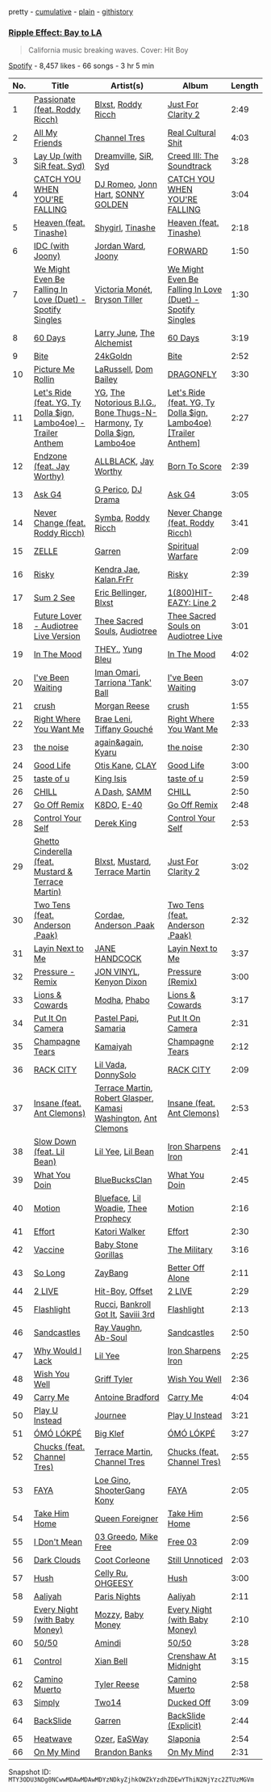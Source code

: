 pretty - [cumulative](/playlists/cumulative/37i9dQZF1DX7q1woBjoKv7.md) - [plain](/playlists/plain/37i9dQZF1DX7q1woBjoKv7) - [githistory](https://github.githistory.xyz/mackorone/spotify-playlist-archive/blob/main/playlists/plain/37i9dQZF1DX7q1woBjoKv7)

### [Ripple Effect: Bay to LA ](https://open.spotify.com/playlist/37i9dQZF1DX7q1woBjoKv7)

> California music breaking waves\. Cover: Hit Boy

[Spotify](https://open.spotify.com/user/spotify) - 8,457 likes - 66 songs - 3 hr 5 min

| No. | Title | Artist(s) | Album | Length |
|---|---|---|---|---|
| 1 | [Passionate \(feat\. Roddy Ricch\)](https://open.spotify.com/track/39jm9iUw5WBjN63e868ZLQ) | [Blxst](https://open.spotify.com/artist/4qXC0i02bSFstECuXP2ZpL), [Roddy Ricch](https://open.spotify.com/artist/757aE44tKEUQEqRuT6GnEB) | [Just For Clarity 2](https://open.spotify.com/album/4VuVTyPFWbXIgXkL7GlZNA) | 2:49 |
| 2 | [All My Friends](https://open.spotify.com/track/7Cgxt0jumHS0Z5B9xmStnS) | [Channel Tres](https://open.spotify.com/artist/4cUkGQyhLFqKHBtL58HYVp) | [Real Cultural Shit](https://open.spotify.com/album/4M0PUnWTYYea4Eomsg14D0) | 4:03 |
| 3 | [Lay Up \(with SiR feat\. Syd\)](https://open.spotify.com/track/499Em55SsNJE2jG4Lk58iO) | [Dreamville](https://open.spotify.com/artist/1iNqsUDUraNWrj00bqssQG), [SiR](https://open.spotify.com/artist/3QTDHixorJelOLxoxcjqGx), [Syd](https://open.spotify.com/artist/3jk39CGeaaSO3FPKNx1RUx) | [Creed III: The Soundtrack](https://open.spotify.com/album/4V6qjHa2otWYkYHB6bdO1S) | 3:28 |
| 4 | [CATCH YOU WHEN YOU'RE FALLING](https://open.spotify.com/track/4VqtyIuWTuVwEwsla20vig) | [DJ Romeo](https://open.spotify.com/artist/578gfTRuZgfNagYkWtwSIp), [Jonn Hart](https://open.spotify.com/artist/7vMpNua6oKT52WWHNUJ1No), [SONNY GOLDEN](https://open.spotify.com/artist/2nLQMFkKjJVqrFDlTXtULM) | [CATCH YOU WHEN YOU'RE FALLING](https://open.spotify.com/album/5bXLl6aOczFg1EugIvnWga) | 3:04 |
| 5 | [Heaven \(feat\. Tinashe\)](https://open.spotify.com/track/2DocffKfDso8efpWPOYTvI) | [Shygirl](https://open.spotify.com/artist/3M3wTTCDwicRubwMyHyEDy), [Tinashe](https://open.spotify.com/artist/0NIIxcxNHmOoyBx03SfTCD) | [Heaven \(feat\. Tinashe\)](https://open.spotify.com/album/6KgSP1vLwIc3xBI7hUTrly) | 2:18 |
| 6 | [IDC \(with Joony\)](https://open.spotify.com/track/12zPyoqYbVdi5JoZ4A0q22) | [Jordan Ward](https://open.spotify.com/artist/3DGlTwdM5Dim9XQipb3jMf), [Joony](https://open.spotify.com/artist/0gY0jm6QAzJCAslmZC3T35) | [FORWARD](https://open.spotify.com/album/367frJ4GG9UMlXlMrVanYL) | 1:50 |
| 7 | [We Might Even Be Falling In Love \(Duet\) \- Spotify Singles](https://open.spotify.com/track/0wOtc2nY3NOohp4xSwOyTN) | [Victoria Monét](https://open.spotify.com/artist/63XBtGSEZINSyXylZxEUbv), [Bryson Tiller](https://open.spotify.com/artist/2EMAnMvWE2eb56ToJVfCWs) | [We Might Even Be Falling In Love \(Duet\) \- Spotify Singles](https://open.spotify.com/album/05gJU1eQhBHXYUXrGSFBWG) | 1:30 |
| 8 | [60 Days](https://open.spotify.com/track/7blLoD6TgyXy2tiTtbOLsI) | [Larry June](https://open.spotify.com/artist/1grN0519h2zYqpRtYbDZAl), [The Alchemist](https://open.spotify.com/artist/0eVyjRhzZKke2KFYTcDkeu) | [60 Days](https://open.spotify.com/album/3uSqUJp3IJUVpNwprYqrvS) | 3:19 |
| 9 | [Bite](https://open.spotify.com/track/357BPRQBOi7m38Kl3Jn7j8) | [24kGoldn](https://open.spotify.com/artist/6fWVd57NKTalqvmjRd2t8Z) | [Bite](https://open.spotify.com/album/7tMqwp42zyOZaSpQgnp03t) | 2:52 |
| 10 | [Picture Me Rollin](https://open.spotify.com/track/7zl027fbbje7N7cEWqL77c) | [LaRussell](https://open.spotify.com/artist/5PRPy7MZZhkM5CIVJvTAKM), [Dom Bailey](https://open.spotify.com/artist/1cXct7vdvThSDXNH0geMia) | [DRAGONFLY](https://open.spotify.com/album/2yYtTOhorG2RWykAiaZgPP) | 3:30 |
| 11 | [Let's Ride \(feat\. YG, Ty Dolla $ign, Lambo4oe\) \- Trailer Anthem](https://open.spotify.com/track/3m1jxAm00zLilZWhLvux8V) | [YG](https://open.spotify.com/artist/0A0FS04o6zMoto8OKPsDwY), [The Notorious B.I.G.](https://open.spotify.com/artist/5me0Irg2ANcsgc93uaYrpb), [Bone Thugs\-N\-Harmony](https://open.spotify.com/artist/5spEJXLwD1sKUdC2bnOHPg), [Ty Dolla $ign](https://open.spotify.com/artist/7c0XG5cIJTrrAgEC3ULPiq), [Lambo4oe](https://open.spotify.com/artist/4UrIphY7uGLwD0rRd6NIi9) | [Let's Ride \(feat\. YG, Ty Dolla $ign, Lambo4oe\) \[Trailer Anthem\]](https://open.spotify.com/album/53g3xtUBbikG4XQJ0VKPBk) | 2:27 |
| 12 | [Endzone \(feat\. Jay Worthy\)](https://open.spotify.com/track/1ilQNMzE5IcmyEnLUdrneS) | [ALLBLACK](https://open.spotify.com/artist/1cutd8e41XvxXnFPOFIxMD), [Jay Worthy](https://open.spotify.com/artist/7jDblfQQLFAZCKXFfoGZ9Q) | [Born To Score](https://open.spotify.com/album/6Nm7qcEY3GsDfOt7Nj6iY3) | 2:39 |
| 13 | [Ask G4](https://open.spotify.com/track/0OqO4zlrcwiZ8uglzz30Ne) | [G Perico](https://open.spotify.com/artist/4Q2hTDZYFCohf17D5GvkIb), [DJ Drama](https://open.spotify.com/artist/5oNgAs7j5XcBMzWv3HAnHG) | [Ask G4](https://open.spotify.com/album/6EZcUQ9Tz8AcICBcCpJFCu) | 3:05 |
| 14 | [Never Change \(feat\. Roddy Ricch\)](https://open.spotify.com/track/0wpWOmB9Z2LBqmM2dtlqtQ) | [Symba](https://open.spotify.com/artist/06S3fr7xEES7e3QPXhu3ay), [Roddy Ricch](https://open.spotify.com/artist/757aE44tKEUQEqRuT6GnEB) | [Never Change \(feat\. Roddy Ricch\)](https://open.spotify.com/album/0WZsGW0OUryoVQ4LnPtAJY) | 3:41 |
| 15 | [ZELLE](https://open.spotify.com/track/6I2JVWdr97yuyd3XONUYr8) | [Garren](https://open.spotify.com/artist/0963LEoOeEvJqPRYH9eG7X) | [Spiritual Warfare](https://open.spotify.com/album/1Mlo7cFkQghW6qwag4cqWu) | 2:09 |
| 16 | [Risky](https://open.spotify.com/track/2ZSLDwHIXr5yWI9d3iZr7R) | [Kendra Jae](https://open.spotify.com/artist/1KcnqRVBBJ2FUZMQUn3k5P), [Kalan.FrFr](https://open.spotify.com/artist/47TMF0JlFsz01KilGzc5Ly) | [Risky](https://open.spotify.com/album/0tskRa5YB9FfD0z9K6JvWF) | 2:39 |
| 17 | [Sum 2 See](https://open.spotify.com/track/2nLjAYDLBip0W3HbCOiS7Z) | [Eric Bellinger](https://open.spotify.com/artist/7ibAWtDtmEfaVhc1FJ3Vl9), [Blxst](https://open.spotify.com/artist/4qXC0i02bSFstECuXP2ZpL) | [1\(800\)HIT\-EAZY: Line 2](https://open.spotify.com/album/6KIxdiACBAewmOLM1YBPYJ) | 2:48 |
| 18 | [Future Lover \- Audiotree Live Version](https://open.spotify.com/track/0FK5nHOwVuvMXCleuIjwcs) | [Thee Sacred Souls](https://open.spotify.com/artist/0oK5D6uPhGu4Jk2dbZfodU), [Audiotree](https://open.spotify.com/artist/1j8QyWpOJKAe6Iw2KvEg2j) | [Thee Sacred Souls on Audiotree Live](https://open.spotify.com/album/0PxNiJi6dmvjrOZ7eaUlh8) | 3:01 |
| 19 | [In The Mood](https://open.spotify.com/track/2omLNrDBhaCBqscV1yltOB) | [THEY.](https://open.spotify.com/artist/0pghUohLPptZWBasy2wmUx), [Yung Bleu](https://open.spotify.com/artist/3KNIG74xSTc3dj0TRy7pGX) | [In The Mood](https://open.spotify.com/album/47k4k9xp4avDKdMkPuvLQS) | 4:02 |
| 20 | [I've Been Waiting](https://open.spotify.com/track/2oRGtL4mO7TyYmVt2davbf) | [Iman Omari](https://open.spotify.com/artist/1ySUvbTVNE9pyhdzcDxjg4), [Tarriona 'Tank' Ball](https://open.spotify.com/artist/5XcCraRoLy8cGR4zLJ2JGN) | [I've Been Waiting](https://open.spotify.com/album/6cREBSkIEgQ8fxi2NbpfF0) | 3:07 |
| 21 | [crush](https://open.spotify.com/track/4oNP3Gua9u7JlEfji2iKIX) | [Morgan Reese](https://open.spotify.com/artist/4Ro2elWptpQoQOLV1F2JoR) | [crush](https://open.spotify.com/album/7CI0uh5CBjo39z84JxXf84) | 1:55 |
| 22 | [Right Where You Want Me](https://open.spotify.com/track/31zOPDfhZ8S0fP07T27fcE) | [Brae Leni](https://open.spotify.com/artist/5Fnkl0fp52gDxgaBRCB55I), [Tiffany Gouché](https://open.spotify.com/artist/2IEnjZsVDEPKUTxNinyqba) | [Right Where You Want Me](https://open.spotify.com/album/4PGLnwYj2L5L60B8V7nHvd) | 2:33 |
| 23 | [the noise](https://open.spotify.com/track/1ABDgCa2SDXPNXrlCILESa) | [again&again](https://open.spotify.com/artist/3CIq9N0VQGWfBpCAMzMZZN), [Kyaru](https://open.spotify.com/artist/1V7RdASCLJSbBzeum0fLkQ) | [the noise](https://open.spotify.com/album/6pKZOg2b4ZjjzIsH6b3PZr) | 2:30 |
| 24 | [Good Life](https://open.spotify.com/track/2Lc5zGwYbAHprruXw7BRN4) | [Otis Kane](https://open.spotify.com/artist/2rp9zfs7yPrwCGVl4CjWAl), [CLAY](https://open.spotify.com/artist/20aPu5vizjmoX2A7f7AOWL) | [Good Life](https://open.spotify.com/album/036V4i5G3gEIbUJXjz72z9) | 3:00 |
| 25 | [taste of u](https://open.spotify.com/track/4zqZ7hR4Pl3UT0p19En1ib) | [King Isis](https://open.spotify.com/artist/7jz1wM1NdiskFWrlosZhVw) | [taste of u](https://open.spotify.com/album/4vcCvZbL5AMFcKdTKDmXco) | 2:59 |
| 26 | [CHILL](https://open.spotify.com/track/02E3cEpVR73JoD8tM3obmG) | [A Dash](https://open.spotify.com/artist/4UKGnmVEjvRFST0gM2q8Bt), [SAMM](https://open.spotify.com/artist/0Kq6Fayygdo21RlBGakNYo) | [CHILL](https://open.spotify.com/album/0yIqc2RNXAakrPUJSJLduh) | 2:50 |
| 27 | [Go Off Remix](https://open.spotify.com/track/38P83ztW3loZaTSURiAB1u) | [K8DO](https://open.spotify.com/artist/0hxXXrHI59w8xdprSCjXps), [E\-40](https://open.spotify.com/artist/3crnzLy8R4lVwaigKEOz7V) | [Go Off Remix](https://open.spotify.com/album/3PlQau5D21EMH4771foQqu) | 2:48 |
| 28 | [Control Your Self](https://open.spotify.com/track/0Urf8vnqRLALX6xS0gQ1my) | [Derek King](https://open.spotify.com/artist/0hF1ENHHpEGZxdRdqwMr6E) | [Control Your Self](https://open.spotify.com/album/31Phq3ZilcNU8QThZSRTk6) | 2:53 |
| 29 | [Ghetto Cinderella \(feat\. Mustard & Terrace Martin\)](https://open.spotify.com/track/3jGy6nqGMcsBvjN6G3TC0S) | [Blxst](https://open.spotify.com/artist/4qXC0i02bSFstECuXP2ZpL), [Mustard](https://open.spotify.com/artist/0YinUQ50QDB7ZxSCLyQ40k), [Terrace Martin](https://open.spotify.com/artist/7MNEVabc4cs19CbzAFZmXz) | [Just For Clarity 2](https://open.spotify.com/album/4nw05bSkWU3oVxK5dBcSQE) | 3:02 |
| 30 | [Two Tens \(feat\. Anderson .Paak\)](https://open.spotify.com/track/6clDsO8HwhHEgJDDp88VdL) | [Cordae](https://open.spotify.com/artist/0huGjMyP507tBCARyzSkrv), [Anderson .Paak](https://open.spotify.com/artist/3jK9MiCrA42lLAdMGUZpwa) | [Two Tens \(feat\. Anderson .Paak\)](https://open.spotify.com/album/32iVvfIYkmugGRxcTlzYjr) | 2:32 |
| 31 | [Layin Next to Me](https://open.spotify.com/track/11BHnIy9pbdihg8PeqiCgt) | [JANE HANDCOCK](https://open.spotify.com/artist/2wgW0CiQRwbWlkT6nM8suD) | [Layin Next to Me](https://open.spotify.com/album/1jhFza8pUS6acLiZXNYdJx) | 3:37 |
| 32 | [Pressure \- Remix](https://open.spotify.com/track/36TzL54XxuCR91U5wBSR6h) | [JON VINYL](https://open.spotify.com/artist/6PvScqSJuICxvoA3UDYPmu), [Kenyon Dixon](https://open.spotify.com/artist/5AzjednUL6MFJP0dBic3be) | [Pressure \(Remix\)](https://open.spotify.com/album/2UgNffRKMJwQUGQcNJ0smY) | 3:00 |
| 33 | [Lions & Cowards](https://open.spotify.com/track/1cC2yM0BbDKlKCjQneWHg7) | [Modha](https://open.spotify.com/artist/123kR1ynWcuuQC9hc2pglK), [Phabo](https://open.spotify.com/artist/5FdZDr2bMbEcnsEKRgO3rn) | [Lions & Cowards](https://open.spotify.com/album/68GvB7vE1ylJ56WIyAhNe3) | 3:17 |
| 34 | [Put It On Camera](https://open.spotify.com/track/5Tt8CpYPt9uzV90Qb1YkX6) | [Pastel Papi](https://open.spotify.com/artist/4GNc1ri8udQ9l7IyuM6zam), [Samaria](https://open.spotify.com/artist/4FreKg40BVDMPRLGeubyku) | [Put It On Camera](https://open.spotify.com/album/0pK9xNnJYEauG0xkqegIdx) | 2:31 |
| 35 | [Champagne Tears](https://open.spotify.com/track/68KMtOaV3uxUc639uTCoSw) | [Kamaiyah](https://open.spotify.com/artist/3XVpDdKav6C6zwlDXPhMEO) | [Champagne Tears](https://open.spotify.com/album/0KljOvQxT7RwZqJ8TdM9Py) | 2:12 |
| 36 | [RACK CITY](https://open.spotify.com/track/1PRLHyaN0XmTiXhBI6Tol2) | [Lil Vada](https://open.spotify.com/artist/61HlkUsczjBP7IODEMFtrB), [DonnySolo](https://open.spotify.com/artist/2cKC5HJgCIXZFkZwKHORG0) | [RACK CITY](https://open.spotify.com/album/6crFEKkp5bYJNEjDrqoG1w) | 2:09 |
| 37 | [Insane \(feat\. Ant Clemons\)](https://open.spotify.com/track/0RGYP9RGSXfAGFjSrDyhIQ) | [Terrace Martin](https://open.spotify.com/artist/7MNEVabc4cs19CbzAFZmXz), [Robert Glasper](https://open.spotify.com/artist/5cM1PvItlR21WUyBnsdMcn), [Kamasi Washington](https://open.spotify.com/artist/6HQYnRM4OzToCYPpVBInuU), [Ant Clemons](https://open.spotify.com/artist/028lPW2NdWHdSPCkRkcyhd) | [Insane \(feat\. Ant Clemons\)](https://open.spotify.com/album/5dBWQQ0cqVGcYZZWRYlaY2) | 2:53 |
| 38 | [Slow Down \(feat\. Lil Bean\)](https://open.spotify.com/track/2mZjcnLocIoe5ePqyMi7Je) | [Lil Yee](https://open.spotify.com/artist/19lRQBKp4lxRDaxoKVUE9i), [Lil Bean](https://open.spotify.com/artist/3OrXU7Z906hHdbG5fTQ6Ef) | [Iron Sharpens Iron](https://open.spotify.com/album/3tuvyFRlRR2UNwTpyLVrqD) | 2:41 |
| 39 | [What You Doin](https://open.spotify.com/track/3FlvdsRxDZz7kAEsgcspt5) | [BlueBucksClan](https://open.spotify.com/artist/1l61CX1j6go8arTjPH9wy0) | [What You Doin](https://open.spotify.com/album/18wSzWUr8yOOvitSLVfW33) | 2:45 |
| 40 | [Motion](https://open.spotify.com/track/1xNoeB4qqSX4VSYQRNy0FL) | [Blueface](https://open.spotify.com/artist/3Fl1V19tmjt57oBdxXKAjJ), [Lil Woadie](https://open.spotify.com/artist/2EXfozHTf9S1oPTbgS757l), [Thee Prophecy](https://open.spotify.com/artist/2nm9YKNgSfq2SRWqBjdFQA) | [Motion](https://open.spotify.com/album/0lnnI1hMPSxOh9oQRPXI4A) | 2:16 |
| 41 | [Effort](https://open.spotify.com/track/3pvzVdbKfAE0jUJWXZ5644) | [Katori Walker](https://open.spotify.com/artist/2ODTjg0iTHX1QxBeRNI6nT) | [Effort](https://open.spotify.com/album/5LfQjLsNmpDaYMVjD5ZiWt) | 2:30 |
| 42 | [Vaccine](https://open.spotify.com/track/2LVrrCBzf5EBQxZPpFnxIw) | [Baby Stone Gorillas](https://open.spotify.com/artist/0jAP1TzUaPmRmcB5j1FMs3) | [The Military](https://open.spotify.com/album/0moLVF5RdK9o2PGKxjhiZ0) | 3:16 |
| 43 | [So Long](https://open.spotify.com/track/6sEaupqOAYdvKznYtaI2Pz) | [ZayBang](https://open.spotify.com/artist/4knZcINThe7rbCYx0FVewG) | [Better Off Alone](https://open.spotify.com/album/12GOu98rlGENEC1ih1ppQS) | 2:11 |
| 44 | [2 LIVE](https://open.spotify.com/track/1pbSwjVmaoVgHIU2bQeuxI) | [Hit\-Boy](https://open.spotify.com/artist/6q3p11nP1p80Ey6LrOOSed), [Offset](https://open.spotify.com/artist/4DdkRBBYG6Yk9Ka8tdJ9BW) | [2 LIVE](https://open.spotify.com/album/67xulMesSVTsFmOwpO4gaw) | 2:29 |
| 45 | [Flashlight](https://open.spotify.com/track/2nj3qkZhNhm9c82lFbZSFB) | [Rucci](https://open.spotify.com/artist/7q836WTO8OHUS85E2RyxxA), [Bankroll Got It](https://open.spotify.com/artist/42H2ObFiITAP87vskCGIh5), [Saviii 3rd](https://open.spotify.com/artist/2Xs5d841h62itOX9RuPjk2) | [Flashlight](https://open.spotify.com/album/16p15AnHo6FgqHZwoKyfmQ) | 2:13 |
| 46 | [Sandcastles](https://open.spotify.com/track/4Pbygk2v96q46GcpkFXsPy) | [Ray Vaughn](https://open.spotify.com/artist/4yYYCSCDUTypErQMZv5iSg), [Ab\-Soul](https://open.spotify.com/artist/0g9vAlRPK9Gt3FKCekk4TW) | [Sandcastles](https://open.spotify.com/album/3HL4Ly3lvYntdBZIfdvuPK) | 2:50 |
| 47 | [Why Would I Lack](https://open.spotify.com/track/38RCKi0MTcH3PyTirZlmM3) | [Lil Yee](https://open.spotify.com/artist/19lRQBKp4lxRDaxoKVUE9i) | [Iron Sharpens Iron](https://open.spotify.com/album/3tuvyFRlRR2UNwTpyLVrqD) | 2:25 |
| 48 | [Wish You Well](https://open.spotify.com/track/7g5ivwh0NJr11z5VI1v5vd) | [Griff Tyler](https://open.spotify.com/artist/6haDJLArD4GA9AF3YM2EVS) | [Wish You Well](https://open.spotify.com/album/5scQzg0cR5crXVhjD80UIj) | 2:36 |
| 49 | [Carry Me](https://open.spotify.com/track/7IqDaao5dzKti65KBtADPz) | [Antoine Bradford](https://open.spotify.com/artist/1FYE37rOHOrxO1lHAQUkCl) | [Carry Me](https://open.spotify.com/album/7ngJc0ffFIDazq4FOcr8PH) | 4:04 |
| 50 | [Play U Instead](https://open.spotify.com/track/4hOKOZm5Egd778uamaORZQ) | [Journee](https://open.spotify.com/artist/3tr38dT5o6Kk5WO5OtmPoa) | [Play U Instead](https://open.spotify.com/album/0HLt3vSn5btLK2c8WO11lx) | 3:21 |
| 51 | [ÓMÓ LÓKPÉ](https://open.spotify.com/track/051iM0ZxuWhRgzkXt7B7sj) | [Big Klef](https://open.spotify.com/artist/4VZljMVEAhstVDTphJx2nT) | [ÓMÓ LÓKPÉ](https://open.spotify.com/album/1yfRFqVUn435nHQHV6JZuN) | 3:27 |
| 52 | [Chucks \(feat\. Channel Tres\)](https://open.spotify.com/track/3VnDDruJDou1AIVjloQBzh) | [Terrace Martin](https://open.spotify.com/artist/7MNEVabc4cs19CbzAFZmXz), [Channel Tres](https://open.spotify.com/artist/4cUkGQyhLFqKHBtL58HYVp) | [Chucks \(feat\. Channel Tres\)](https://open.spotify.com/album/1EI3034vDdMkoMD2NgV9z1) | 2:55 |
| 53 | [FAYA](https://open.spotify.com/track/74ey49OEK5wSfnam9l1H3s) | [Loe Gino](https://open.spotify.com/artist/2s9splAzg9uXs5MEikcwCk), [ShooterGang Kony](https://open.spotify.com/artist/0dT2U2jUx6OmKlyeQOH8AK) | [FAYA](https://open.spotify.com/album/7deTPKRC3Z4BCVt3VQQbGF) | 2:05 |
| 54 | [Take Him Home](https://open.spotify.com/track/6jWH18pNohBSSlAfXzrT7p) | [Queen Foreigner](https://open.spotify.com/artist/1UEEbEDiKQHt7IALvdHn18) | [Take Him Home](https://open.spotify.com/album/0yAnv9OXblVsXzI7X99Mtt) | 2:56 |
| 55 | [I Don't Mean](https://open.spotify.com/track/1M25T7ROXQUulWjvzRgCB1) | [03 Greedo](https://open.spotify.com/artist/0FtsMKmZEq8fBWqdSOWtqp), [Mike Free](https://open.spotify.com/artist/6iEOdI9RcimOiNzbfhhuTO) | [Free 03](https://open.spotify.com/album/2UfVYQnUerGa6XhbJYlaWS) | 2:09 |
| 56 | [Dark Clouds](https://open.spotify.com/track/07MPIaBQEOQsSiqAt9BOz7) | [Coot Corleone](https://open.spotify.com/artist/1Vh6MAxEaUJusA1hwzrLhm) | [Still Unnoticed](https://open.spotify.com/album/5LSzc3hQMf9ojTFhHrNnF2) | 2:03 |
| 57 | [Hush](https://open.spotify.com/track/4cbux0KIGbkkmuPVw5OXKL) | [Celly Ru](https://open.spotify.com/artist/3MeyqB6fA2aj1NZq6ztjRk), [OHGEESY](https://open.spotify.com/artist/3ppQEG71r7jVpI8RudzycF) | [Hush](https://open.spotify.com/album/7dUpXaUjELHHTuoi2l3qHF) | 3:00 |
| 58 | [Aaliyah](https://open.spotify.com/track/2r6Iu2bWLGCTvqi0hZLquj) | [Paris Nights](https://open.spotify.com/artist/2t3WTXscRe9jd3Noj7Hk9E) | [Aaliyah](https://open.spotify.com/album/7mDffqnhsU4QveEnAfdtVb) | 2:11 |
| 59 | [Every Night \(with Baby Money\)](https://open.spotify.com/track/7q1pTqYaDoDiRVIoejwaI9) | [Mozzy](https://open.spotify.com/artist/4AA474G2hRfrHyGrfyDseO), [Baby Money](https://open.spotify.com/artist/1AMm82jgWgkDpczxW5DMjn) | [Every Night \(with Baby Money\)](https://open.spotify.com/album/5hg0NN87i3dGPpVQFOoN9f) | 2:10 |
| 60 | [50/50](https://open.spotify.com/track/0tEtaU2hWPVnqU9FkCs6bu) | [Amindi](https://open.spotify.com/artist/1xQIR56DxgWYZPUvOLRIua) | [50/50](https://open.spotify.com/album/5w5NsFzVYvg2inlvZpuvYt) | 3:28 |
| 61 | [Control](https://open.spotify.com/track/4PnmUEYAiqrPpzYivu0Osg) | [Xian Bell](https://open.spotify.com/artist/1DD9ttmrDTrddo8JOqqS6z) | [Crenshaw At Midnight](https://open.spotify.com/album/7aILDOno9t78bjXmXPW9p5) | 3:15 |
| 62 | [Camino Muerto](https://open.spotify.com/track/1gbtp4o1syAv0oAsEOvG3f) | [Tyler Reese](https://open.spotify.com/artist/1NVgeY7C8IHk6TqMv5UGIH) | [Camino Muerto](https://open.spotify.com/album/3ALD9uPVzMwvm2LdaJtg75) | 2:58 |
| 63 | [Simply](https://open.spotify.com/track/7eA7v9SytuyzRaJMPtHFwj) | [Two14](https://open.spotify.com/artist/1rGFvtRZhfJeuZeAXl2oDV) | [Ducked Off](https://open.spotify.com/album/0YoNa7L1IW6XihnRETr9k7) | 3:09 |
| 64 | [BackSlide](https://open.spotify.com/track/3BDGr333QZ1wSPBJ424s1t) | [Garren](https://open.spotify.com/artist/0963LEoOeEvJqPRYH9eG7X) | [BackSlide \(Explicit\)](https://open.spotify.com/album/6AvTIMXjo7OmIhXP4Ybl2I) | 2:44 |
| 65 | [Heatwave](https://open.spotify.com/track/2SGGSG0DcbTzgZNfTOFTUT) | [Ozer](https://open.spotify.com/artist/3J0qyBq8miao9sTXOlAkWp), [EaSWay](https://open.spotify.com/artist/2KwElG45pWw0wew3dXKYq5) | [Slaponia](https://open.spotify.com/album/6WlLdzv0ppNAmSA3Rjhp1a) | 2:54 |
| 66 | [On My Mind](https://open.spotify.com/track/612bHAeXlTSMFBZ9RLgM5d) | [Brandon Banks](https://open.spotify.com/artist/66eJQM6S5JsDe0CdUXnwST) | [On My Mind](https://open.spotify.com/album/70EgfYEW6QNbcSZFKDpKDo) | 2:31 |

Snapshot ID: `MTY3ODU3NDg0NCwwMDAwMDAwMDYzNDkyZjhkOWZkYzdhZDEwYThiN2NjYzc2ZTUzMGVm`
